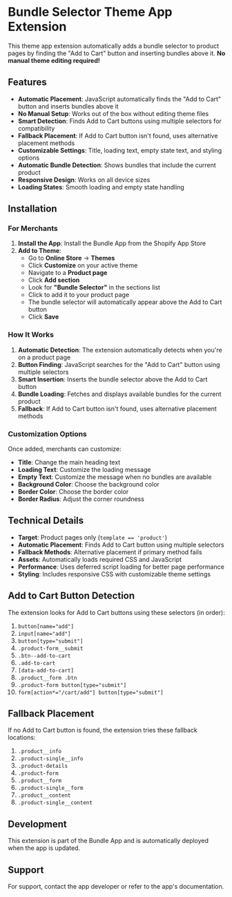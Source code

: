 # Bundle Selector Theme App Extension

This theme app extension automatically adds a bundle selector to product pages by finding the "Add to Cart" button and inserting bundles above it. **No manual theme editing required!**

## Features

- **Automatic Placement**: JavaScript automatically finds the "Add to Cart" button and inserts bundles above it
- **No Manual Setup**: Works out of the box without editing theme files
- **Smart Detection**: Finds Add to Cart buttons using multiple selectors for compatibility
- **Fallback Placement**: If Add to Cart button isn't found, uses alternative placement methods
- **Customizable Settings**: Title, loading text, empty state text, and styling options
- **Automatic Bundle Detection**: Shows bundles that include the current product
- **Responsive Design**: Works on all device sizes
- **Loading States**: Smooth loading and empty state handling

## Installation

### For Merchants

1. **Install the App**: Install the Bundle App from the Shopify App Store
2. **Add to Theme**: 
   - Go to **Online Store** → **Themes**
   - Click **Customize** on your active theme
   - Navigate to a **Product page**
   - Click **Add section**
   - Look for **"Bundle Selector"** in the sections list
   - Click to add it to your product page
   - The bundle selector will automatically appear above the Add to Cart button
   - Click **Save**

### How It Works

1. **Automatic Detection**: The extension automatically detects when you're on a product page
2. **Button Finding**: JavaScript searches for the "Add to Cart" button using multiple selectors
3. **Smart Insertion**: Inserts the bundle selector above the Add to Cart button
4. **Bundle Loading**: Fetches and displays available bundles for the current product
5. **Fallback**: If Add to Cart button isn't found, uses alternative placement methods

### Customization Options

Once added, merchants can customize:

- **Title**: Change the main heading text
- **Loading Text**: Customize the loading message
- **Empty Text**: Customize the message when no bundles are available
- **Background Color**: Choose the background color
- **Border Color**: Choose the border color
- **Border Radius**: Adjust the corner roundness

## Technical Details

- **Target**: Product pages only (`template == 'product'`)
- **Automatic Placement**: Finds Add to Cart button using multiple selectors
- **Fallback Methods**: Alternative placement if primary method fails
- **Assets**: Automatically loads required CSS and JavaScript
- **Performance**: Uses deferred script loading for better page performance
- **Styling**: Includes responsive CSS with customizable theme settings

## Add to Cart Button Detection

The extension looks for Add to Cart buttons using these selectors (in order):
1. `button[name="add"]`
2. `input[name="add"]`
3. `button[type="submit"]`
4. `.product-form__submit`
5. `.btn--add-to-cart`
6. `.add-to-cart`
7. `[data-add-to-cart]`
8. `.product__form .btn`
9. `.product-form button[type="submit"]`
10. `form[action*="/cart/add"] button[type="submit"]`

## Fallback Placement

If no Add to Cart button is found, the extension tries these fallback locations:
1. `.product__info`
2. `.product-single__info`
3. `.product-details`
4. `.product-form`
5. `.product__form`
6. `.product-single__form`
7. `.product__content`
8. `.product-single__content`

## Development

This extension is part of the Bundle App and is automatically deployed when the app is updated.

## Support

For support, contact the app developer or refer to the app's documentation. 